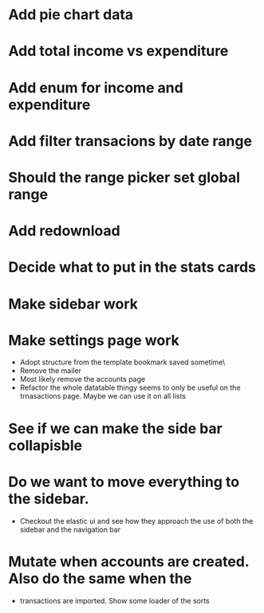 # Add pie chart data
# Add total income vs expenditure
# Add enum for income and expenditure
# Add filter transacions by date range
# Should the range picker set global range
# Add redownload
# Decide what to put in the stats cards
# Make sidebar work
# Make settings page work
 - Adopt structure from the template bookmark saved sometime\
 - Remove the mailer
 - Most likely remove the accounts page
 - Refactor the whole datatable thingy seems to only be useful
   on the trnasactions page. Maybe we can use it on all lists
# See if we can make the side bar collapisble
# Do we want to move everything to the sidebar.
 - Checkout the elastic ui and see how they approach the use 
   of both the sidebar and the navigation bar
# Mutate when accounts are created. Also do the same when the 
  - transactions are imported. Show some loader of the sorts

